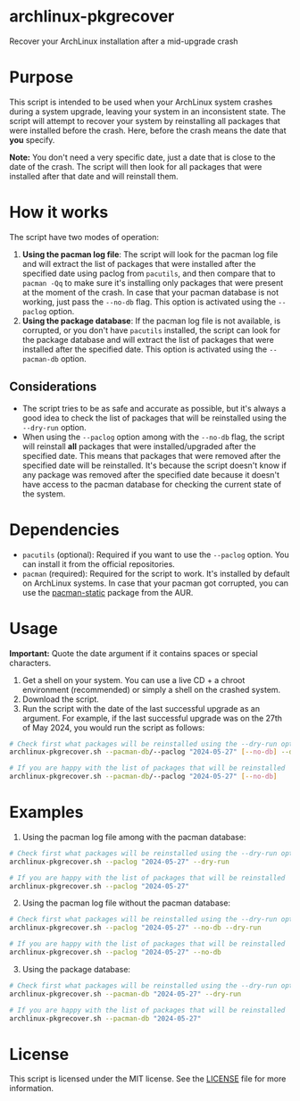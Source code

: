 # archlinux-pkgrecover
Recover your ArchLinux installation after a mid-upgrade crash

# Purpose
This script is intended to be used when your ArchLinux system crashes during a system upgrade, leaving your system in an inconsistent state. The script will attempt to recover your system by reinstalling all packages that were installed before the crash. Here, before the crash means the date that **you** specify.

**Note:** You don't need a very specific date, just a date that is close to the date of the crash. The script will then look for all packages that were installed after that date and will reinstall them.

# How it works

The script have two modes of operation:

1. **Using the pacman log file**: The script will look for the pacman log file and will extract the list of packages that were installed after the specified date using paclog from `pacutils`, and then compare that to `pacman -Qq` to make sure it's installing only packages that were present at the moment of the crash. In case that your pacman database is not working, just pass the `--no-db` flag. This option is activated using the `--paclog` option.
2. **Using the package database**: If the pacman log file is not available, is corrupted, or you don't have `pacutils` installed, the script can look for the package database and will extract the list of packages that were installed after the specified date. This option is activated using the `--pacman-db` option.

## Considerations

- The script tries to be as safe and accurate as possible, but it's always a good idea to check the list of packages that will be reinstalled using the `--dry-run` option.
- When using the `--paclog` option among with the `--no-db` flag, the script will reinstall **all** packages that were installed/upgraded after the specified date. This means that packages that were removed after the specified date will be reinstalled. It's because the script doesn't know if any package was removed after the specified date because it doesn't have access to the pacman database for checking the current state of the system.

# Dependencies

- `pacutils` (optional): Required if you want to use the `--paclog` option. You can install it from the official repositories.
- `pacman` (required): Required for the script to work. It's installed by default on ArchLinux systems. In case that your pacman got corrupted, you can use the [pacman-static](https://aur.archlinux.org/packages/pacman-static/) package from the AUR.

# Usage

**Important:** Quote the date argument if it contains spaces or special characters.

1. Get a shell on your system. You can use a live CD + a chroot environment (recommended) or simply a shell on the crashed system.
2. Download the script.
3. Run the script with the date of the last successful upgrade as an argument. For example, if the last successful upgrade was on the 27th of May 2024, you would run the script as follows:
```bash
# Check first what packages will be reinstalled using the --dry-run option
archlinux-pkgrecover.sh --pacman-db/--paclog "2024-05-27" [--no-db] --dry-run

# If you are happy with the list of packages that will be reinstalled
archlinux-pkgrecover.sh --pacman-db/--paclog "2024-05-27" [--no-db]
```

# Examples

1. Using the pacman log file among with the pacman database:
```bash
# Check first what packages will be reinstalled using the --dry-run option
archlinux-pkgrecover.sh --paclog "2024-05-27" --dry-run

# If you are happy with the list of packages that will be reinstalled
archlinux-pkgrecover.sh --paclog "2024-05-27"
```

2. Using the pacman log file without the pacman database:
```bash
# Check first what packages will be reinstalled using the --dry-run option
archlinux-pkgrecover.sh --paclog "2024-05-27" --no-db --dry-run

# If you are happy with the list of packages that will be reinstalled
archlinux-pkgrecover.sh --paclog "2024-05-27" --no-db
```

3. Using the package database:
```bash
# Check first what packages will be reinstalled using the --dry-run option
archlinux-pkgrecover.sh --pacman-db "2024-05-27" --dry-run

# If you are happy with the list of packages that will be reinstalled
archlinux-pkgrecover.sh --pacman-db "2024-05-27"
```

# License

This script is licensed under the MIT license. See the [LICENSE](LICENSE) file for more information.